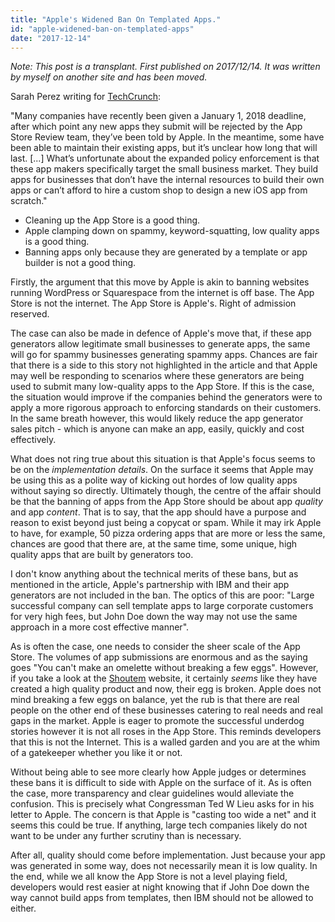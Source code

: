 ```yaml
---
title: "Apple's Widened Ban On Templated Apps."
id: "apple-widened-ban-on-templated-apps"
date: "2017-12-14"
---
```


*Note: This post is a transplant. First published on 2017/12/14. It was written by myself on another site and has been moved.*

Sarah Perez writing for [TechCrunch](https://techcrunch.com/2017/12/08/apples-widened-ban-on-templated-apps-is-wiping-small-businesses-from-the-app-store/?utm_source=raywenderlich.com+Weekly&utm_campaign=58cb5c275d-raywenderlich_com_Weekly_Issue_145&utm_medium=email&utm_term=0_83b6edc87f-58cb5c275d-415822029):

"Many companies have recently been given a January 1, 2018 deadline, after which point any new apps they submit will be rejected by the App Store Review team, they’ve been told by Apple. In the meantime, some have been able to maintain their existing apps, but it’s unclear how long that will last. [...] What’s unfortunate about the expanded policy enforcement is that these app makers specifically target the small business market. They build apps for businesses that don’t have the internal resources to build their own apps or can’t afford to hire a custom shop to design a new iOS app from scratch."

* Cleaning up the App Store is a good thing.
* Apple clamping down on spammy, keyword-squatting, low quality apps is a good thing.
* Banning apps only because they are generated by a template or app builder is not a good thing.


Firstly, the argument that this move by Apple is akin to banning websites running WordPress or Squarespace from the internet is off base. The App Store is not the internet. The App Store is Apple's. Right of admission reserved.

The case can also be made in defence of Apple's move that, if these app generators allow legitimate small businesses to generate apps, the same will go for spammy businesses generating spammy apps. Chances are fair that there is a side to this story not highlighted in the article and that Apple may well be responding to scenarios where these generators are being used to submit many low-quality apps to the App Store. If this is the case, the situation would improve if the companies behind the generators were to apply a more rigorous approach to enforcing standards on their customers. In the same breath however, this would likely reduce the app generator sales pitch - which is anyone can make an app, easily, quickly and cost effectively.

What does not ring true about this situation is that Apple's focus seems to be on the *implementation details*. On the surface it seems that Apple may be using this as a polite way of kicking out hordes of low quality apps without saying so directly. Ultimately though, the centre of the affair should be that the banning of apps from the App Store should be about app *quality* and app *content*. That is to say, that the app should have a purpose and reason to exist beyond just being a copycat or spam. While it may irk Apple to have, for example, 50 pizza ordering apps that are more or less the same, chances are good that there are, at the same time, some unique, high quality apps that are built by generators too.

I don't know anything about the technical merits of these bans, but as mentioned in the article, Apple's partnership with IBM and their app generators are not included in the ban. The optics of this are poor: "Large successful company can sell template apps to large corporate customers for very high fees, but John Doe down the way may not use the same approach in a more cost effective manner".

As is often the case, one needs to consider the sheer scale of the App Store. The volumes of app submissions are enormous and as the saying goes "You can't make an omelette without breaking a few eggs". However, if you take a look at the [Shoutem](http://www.shoutem.com/) website, it certainly *seems* like they have created a high quality product and now, their egg is broken. Apple does not mind breaking a few eggs on balance, yet the rub is that there are real people on the other end of these businesses catering to real needs and real gaps in the market. Apple is eager to promote the successful underdog stories however it is not all roses in the App Store. This reminds developers that this is not the Internet. This is a walled garden and you are at the whim of a gatekeeper whether you like it or not.

Without being able to see more clearly how Apple judges or determines these bans it is difficult to side with Apple on the surface of it. As is often the case, more transparency and clear guidelines would alleviate the confusion. This is precisely what Congressman Ted W Lieu asks for in his letter to Apple. The concern is that Apple is "casting too wide a net" and it seems this could be true. If anything, large tech companies likely do not want to be under any further scrutiny than is necessary.

After all, quality should come before implementation. Just because your app was generated in some way, does not necessarily mean it is low quality. In the end, while we all know the App Store is not a level playing field, developers would rest easier at night knowing that if John Doe down the way cannot build apps from templates, then IBM should not be allowed to either.